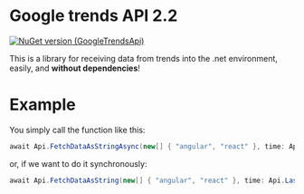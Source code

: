 ﻿# Google trends API 2.2
[![NuGet version (GoogleTrendsApi)](https://img.shields.io/nuget/v/GoogleTrendsApi.svg?style=flat-square)](https://www.nuget.org/packages/GoogleTrendsApi/)

This is a library for receiving data from trends into the .net environment, easily, and **without dependencies**!


# Example
You simply call the function like this:
```csharp
await Api.FetchDataAsStringAsync(new[] { "angular", "react" }, time: Api.LastMonth);
```

or, if we want to do it synchronously:
```csharp
await Api.FetchDataAsString(new[] { "angular", "react" }, time: Api.LastMonth);
```